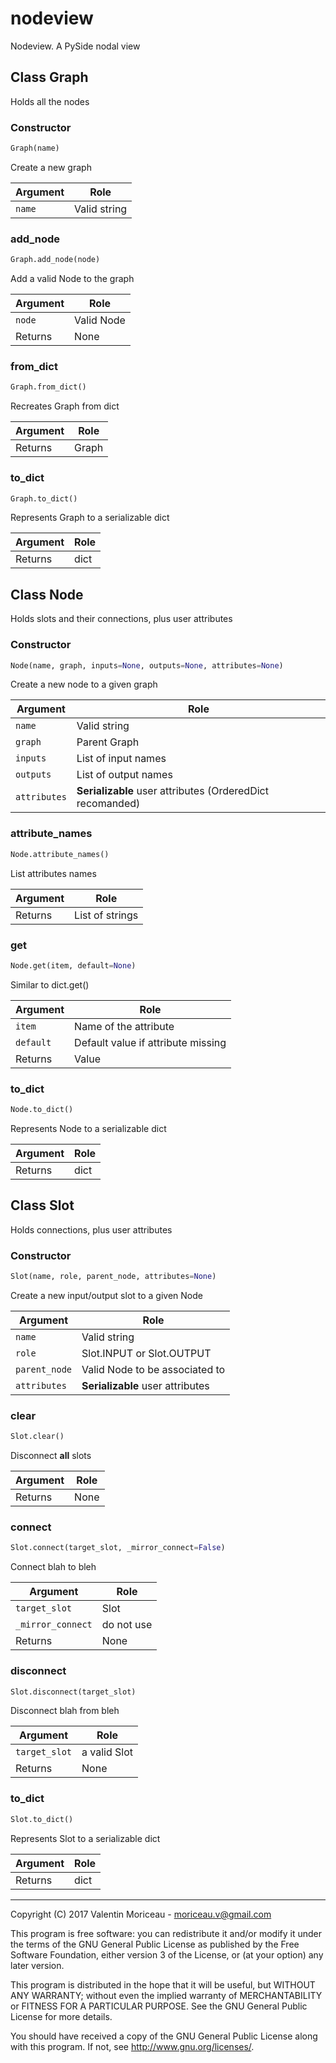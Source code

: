 # nodeview

Nodeview. A PySide nodal view

## Class **Graph**

Holds all the nodes 

### Constructor

```python
Graph(name)
```

Create a new graph

| Argument | Role |
| --- | --- |
| `name` |  Valid string  |

### **add_node**

```python
Graph.add_node(node)
```

Add a valid Node to the graph

| Argument | Role |
| --- | --- |
| `node` |  Valid Node |
| Returns |  None |

### **from_dict**

```python
Graph.from_dict()
```

Recreates Graph from dict 

| Argument | Role |
| --- | --- |
| Returns |  Graph |

### **to_dict**

```python
Graph.to_dict()
```

Represents Graph to a serializable dict

| Argument | Role |
| --- | --- |
| Returns |  dict |

## Class **Node**

Holds slots and their connections, plus user attributes

### Constructor

```python
Node(name, graph, inputs=None, outputs=None, attributes=None)
```

Create a new node to a given graph

| Argument | Role |
| --- | --- |
| `name` |  Valid string  |
| `graph` |  Parent Graph |
| `inputs` |  List of input names |
| `outputs` |  List of output names |
| `attributes` |  **Serializable** user attributes (OrderedDict recomanded) |

### **attribute_names**

```python
Node.attribute_names()
```

List attributes names

| Argument | Role |
| --- | --- |
| Returns |  List of strings |

### **get**

```python
Node.get(item, default=None)
```

Similar to dict.get()

| Argument | Role |
| --- | --- |
| `item` |  Name of the attribute  |
| `default` |  Default value if attribute missing |
| Returns |  Value |

### **to_dict**

```python
Node.to_dict()
```

Represents Node to a serializable dict

| Argument | Role |
| --- | --- |
| Returns |  dict |

## Class **Slot**

Holds connections, plus user attributes 

### Constructor

```python
Slot(name, role, parent_node, attributes=None)
```

Create a new input/output slot to a given Node

| Argument | Role |
| --- | --- |
| `name` |  Valid string  |
| `role` |  Slot.INPUT or Slot.OUTPUT |
| `parent_node` |  Valid Node to be associated to |
| `attributes` |  **Serializable** user attributes |

### **clear**

```python
Slot.clear()
```

Disconnect **all** slots

| Argument | Role |
| --- | --- |
| Returns |  None |

### **connect**

```python
Slot.connect(target_slot, _mirror_connect=False)
```

Connect blah to bleh

| Argument | Role |
| --- | --- |
| `target_slot` |  Slot |
| `_mirror_connect` |  do not use |
| Returns |  None |

### **disconnect**

```python
Slot.disconnect(target_slot)
```

Disconnect blah from bleh

| Argument | Role |
| --- | --- |
| `target_slot` |  a valid Slot |
| Returns |  None |

### **to_dict**

```python
Slot.to_dict()
```

Represents Slot to a serializable dict

| Argument | Role |
| --- | --- |
| Returns |  dict |

---

Copyright (C) 2017  Valentin Moriceau - moriceau.v@gmail.com
    
This program is free software: you can redistribute it and/or modify
it under the terms of the GNU General Public License as published by
the Free Software Foundation, either version 3 of the License, or
(at your option) any later version.

This program is distributed in the hope that it will be useful,
but WITHOUT ANY WARRANTY; without even the implied warranty of
MERCHANTABILITY or FITNESS FOR A PARTICULAR PURPOSE.  See the
GNU General Public License for more details.

You should have received a copy of the GNU General Public License
along with this program.  If not, see <http://www.gnu.org/licenses/>.

